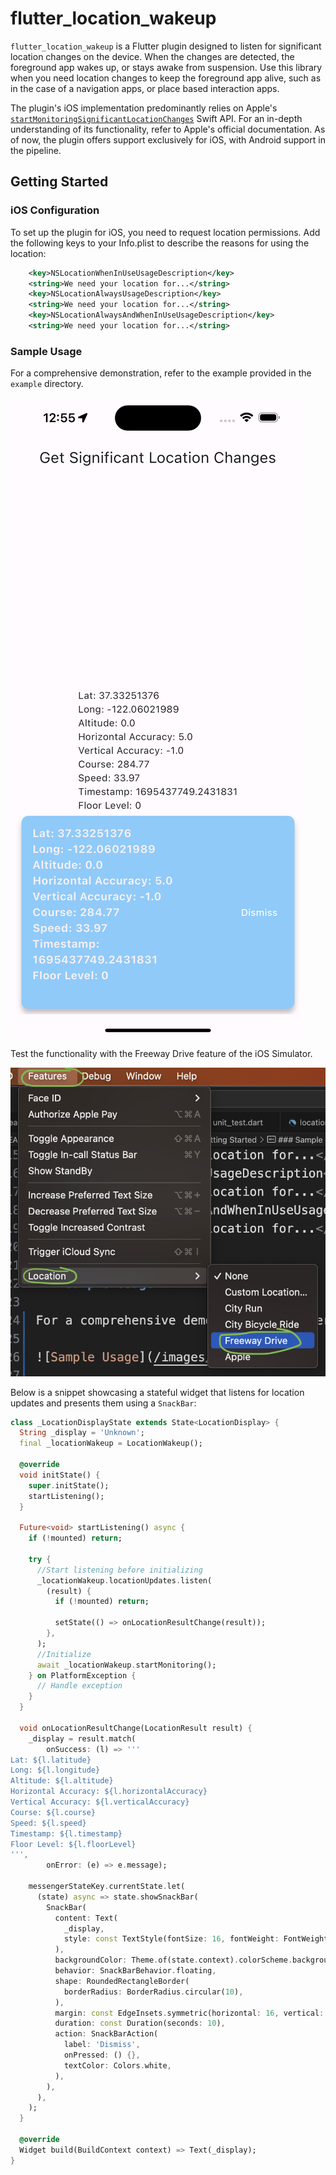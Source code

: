 # flutter_location_wakeup

`flutter_location_wakeup` is a Flutter plugin designed to listen for significant location changes on the device. When the changes are detected, the foreground app wakes up, or stays awake from suspension. Use this library when you need location changes to keep the foreground app alive, such as in the case of a navigation apps, or place based interaction apps.

The plugin's iOS implementation predominantly relies on Apple's [`startMonitoringSignificantLocationChanges`](https://developer.apple.com/documentation/corelocation/cllocationmanager/1423531-startmonitoringsignificantlocati) Swift API. For an in-depth understanding of its functionality, refer to Apple's official documentation. As of now, the plugin offers support exclusively for iOS, with Android support in the pipeline.

## Getting Started

### iOS Configuration

To set up the plugin for iOS, you need to request location permissions. Add the following keys to your Info.plist to describe the reasons for using the location:

```xml
	<key>NSLocationWhenInUseUsageDescription</key>
	<string>We need your location for...</string>
	<key>NSLocationAlwaysUsageDescription</key>
	<string>We need your location for...</string>
	<key>NSLocationAlwaysAndWhenInUseUsageDescription</key>
	<string>We need your location for...</string>
```

### Sample Usage

For a comprehensive demonstration, refer to the example provided in the `example` directory. 

![Sample Usage](https://github.com/MelbourneDeveloper/flutter_location_wakeup/blob/main/images/example.png)

Test the functionality with the Freeway Drive feature of the iOS Simulator.

![Freeway Drive](https://github.com/MelbourneDeveloper/flutter_location_wakeup/blob/main/images/freewaydrive.png)

Below is a snippet showcasing a stateful widget that listens for location updates and presents them using a `SnackBar`:

```dart
class _LocationDisplayState extends State<LocationDisplay> {
  String _display = 'Unknown';
  final _locationWakeup = LocationWakeup();

  @override
  void initState() {
    super.initState();
    startListening();
  }

  Future<void> startListening() async {
    if (!mounted) return;

    try {
      //Start listening before initializing
      _locationWakeup.locationUpdates.listen(
        (result) {
          if (!mounted) return;

          setState(() => onLocationResultChange(result));
        },
      );
      //Initialize
      await _locationWakeup.startMonitoring();
    } on PlatformException {
      // Handle exception
    }
  }

  void onLocationResultChange(LocationResult result) {
    _display = result.match(
        onSuccess: (l) => '''
Lat: ${l.latitude}
Long: ${l.longitude}
Altitude: ${l.altitude}
Horizontal Accuracy: ${l.horizontalAccuracy}
Vertical Accuracy: ${l.verticalAccuracy}
Course: ${l.course}
Speed: ${l.speed}
Timestamp: ${l.timestamp}
Floor Level: ${l.floorLevel}
''',
        onError: (e) => e.message);

    messengerStateKey.currentState.let(
      (state) async => state.showSnackBar(
        SnackBar(
          content: Text(
            _display,
            style: const TextStyle(fontSize: 16, fontWeight: FontWeight.bold),
          ),
          backgroundColor: Theme.of(state.context).colorScheme.background,
          behavior: SnackBarBehavior.floating,
          shape: RoundedRectangleBorder(
            borderRadius: BorderRadius.circular(10),
          ),
          margin: const EdgeInsets.symmetric(horizontal: 16, vertical: 8),
          duration: const Duration(seconds: 10),
          action: SnackBarAction(
            label: 'Dismiss',
            onPressed: () {},
            textColor: Colors.white,
          ),
        ),
      ),
    );
  }

  @override
  Widget build(BuildContext context) => Text(_display);
}
```
